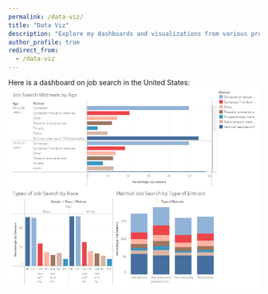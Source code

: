 ```yaml
---
permalink: /data-viz/
title: "Data Viz"
description: "Explore my dashboards and visualizations from various projects."
author_profile: true
redirect_from:
  - /data-viz
---
```

Here is a dashboard on job search in the United States:
![Job Search Dashboard](https://github.com/jgolden36/jgolden36.github.io/blob/master/files/Job%20Search%20Dashboard.png)
